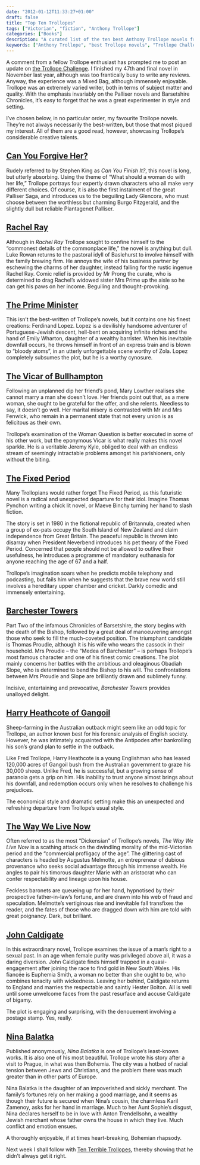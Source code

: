 ```yaml
---
date: "2012-01-12T11:33:27+01:00"
draft: false
title: "Top Ten Trollopes"
tags: ["Victorian", "fiction", "Anthony Trollope"]
categories: ["Books"]
description: "A curated list of the ten best Anthony Trollope novels from someone who completed the full Trollope Challenge. From The Fixed Period to Nina Balatka, discover Trollope's most engaging and experimental works beyond the famous series."
keywords: ["Anthony Trollope", "best Trollope novels", "Trollope Challenge", "Can You Forgive Her", "The Way We Live Now", "Barchester Towers", "John Caldigate", "Nina Balatka", "top ten list", "Victorian literature"]
---
```


A comment from a fellow Trollope enthusiast has prompted me to post an update on [the Trollope Challenge](/posts/the-trollope-challenge/). I finished my 47th and final novel in November last year, although was too frantically busy to write any reviews. Anyway, the experience was a Mixed Bag, although immensely enjoyable. Trollope was an extremely varied writer, both in terms of subject matter and quality. With the emphasis invariably on the Palliser novels and Barsetshire Chronicles, it’s easy to forget that he was a great experimenter in style and setting.

I’ve chosen below, in no particular order, my favourite Trollope novels. They’re not always necessarily the best-written, but those that most piqued my interest. All of them are a good read, however, showcasing Trollope’s considerable creative talents.

## [Can You Forgive Her?](/posts/can-you-forgive-her/)

Rudely referred to by Stephen King as _Can You Finish It?_, this novel is long, but utterly absorbing. Using the theme of “What should a woman do with her life,” Trollope portrays four expertly drawn characters who all make very different choices. Of course, it is also the first instalment of the great Palliser Saga, and introduces us to the beguiling Lady Glencora, who must choose between the worthless but charming Burgo Fitzgerald, and the slightly dull but reliable Plantagenet Palliser.

## [Rachel Ray](/posts/rachel-ray/)

Although in _Rachel Ray_ Trollope sought to confine himself to the “commonest details of the commonplace life,” the novel is anything but dull. Luke Rowan returns to the pastoral idyll of Baslehurst to involve himself with the family brewing firm. He annoys the wife of his business partner by eschewing the charms of her daughter, instead falling for the rustic ingenue Rachel Ray. Comic relief is provided by Mr Prong the curate, who is determined to drag Rachel’s widowed sister Mrs Prime up the aisle so he can get his paws on her income. Beguiling and thought-provoking.

## [The Prime Minister](/posts/the-prime-minister/)

This isn’t the best-written of Trollope’s novels, but it contains one his finest creations: Ferdinand Lopez. Lopez is a devilishly handsome adventurer of Portuguese-Jewish descent, hell-bent on acquiring infinite riches and the hand of Emily Wharton, daughter of a wealthy barrister. When his inevitable downfall occurs, he throws himself in front of an express train and is blown to “bloody atoms”, in an utterly unforgettable scene worthy of Zola. Lopez completely subsumes the plot, but he is a worthy cynosure.

## [The Vicar of Bullhampton](/posts/the-vicar-of-bullhampton/)

Following an unplanned dip her friend’s pond, Mary Lowther realises she cannot marry a man she doesn’t love. Her friends point out that, as a mere woman, she ought to be grateful for the offer, and she relents. Needless to say, it doesn’t go well. Her marital misery is contrasted with Mr and Mrs Fenwick, who remain in a permanent state that not every union is as felicitous as their own.

Trollope’s examination of the Woman Question is better executed in some of his other work, but the eponymous Vicar is what really makes this novel sparkle. He is a veritable Jeremy Kyle, obliged to deal with an endless stream of seemingly intractable problems amongst his parishioners, only without the biting.

## [The Fixed Period](/posts/the-fixed-period/)

Many Trollopians would rather forget The Fixed Period, as this futuristic novel is a radical and unexpected departure for their idol. Imagine Thomas Pynchon writing a chick lit novel, or Maeve Binchy turning her hand to slash fiction.

The story is set in 1980 in the fictional republic of Britannula, created when a group of ex-pats occupy the South Island of New Zealand and claim independence from Great Britain. The peaceful republic is thrown into disarray when President Neverbend introduces his pet theory of the Fixed Period. Concerned that people should not be allowed to outlive their usefulness, he introduces a programme of mandatory euthanasia for anyone reaching the age of 67 and a half.

Trollope’s imagination soars when he predicts mobile telephony and podcasting, but fails him when he suggests that the brave new world still involves a hereditary upper chamber and cricket. Darkly comedic and immensely entertaining.

## [Barchester Towers](/posts/barchester-towers/)

Part Two of the infamous Chronicles of Barsetshire, the story begins with the death of the Bishop, followed by a great deal of manoeuvering amongst those who seek to fill the much-coveted position. The triumphant candidate is Thomas Proudie, although it is his wife who wears the cassock in their household. Mrs Proudie – the “Medea of Barchester” – is perhaps Trollope’s most famous character and one of his finest comic creations. The plot mainly concerns her battles with the ambitious and oleaginous Obadiah Slope, who is determined to bend the Bishop to his will. The confrontations between Mrs Proudie and Slope are brilliantly drawn and sublimely funny.

Incisive, entertaining and provocative, _Barchester Towers_ provides unalloyed delight.

## [Harry Heathcote of Gangoil](/posts/harry-heathcote-of-gangoil/)

Sheep-farming in the Australian outback might seem like an odd topic for Trollope, an author known best for his forensic analysis of English society. However, he was intimately acquainted with the Antipodes after bankrolling his son’s grand plan to settle in the outback.

Like Fred Trollope, Harry Heathcote is a young Englishman who has leased 120,000 acres of Gangoil bush from the Australian government to graze his 30,000 sheep. Unlike Fred, he is successful, but a growing sense of paranoia gets a grip on him. His inability to trust anyone almost brings about his downfall, and redemption occurs only when he resolves to challenge his prejudices.

The economical style and dramatic setting make this an unexpected and refreshing departure from Trollope’s usual style.

## [The Way We Live Now](/posts/the-way-we-live-now/)

Often referred to as the most “Dickensian” of Trollope’s novels, _The Way We Live Now_ is a scathing attack on the dwindling morality of the mid-Victorian period and the “commercial profligacy of the age”.
The glittering cast of characters is headed by Augustus Melmotte, an entrepreneur of dubious provenance who seeks social advantage through his immense wealth. He angles to pair his timorous daughter Marie with an aristocrat who can confer respectability and lineage upon his house.

Feckless baronets are queueing up for her hand, hypnotised by their prospective father-in-law’s fortune, and are drawn into his web of fraud and speculation. Melmotte’s vertiginous rise and inevitable fall transfixes the reader, and the fates of those who are dragged down with him are told with great poignancy. Dark, but brilliant.

## [John Caldigate](/posts/john-caldigate/)

In this extraordinary novel, Trollope examines the issue of a man’s right to a sexual past. In an age when female purity was privileged above all, it was a daring diversion. John Caldigate finds himself trapped in a quasi-engagement after joining the race to find gold in New South Wales. His fiancée is Euphemia Smith, a woman no better than she ought to be, who combines tenacity with wickedness. Leaving her behind, Caldigate returns to England and marries the respectable and saintly Hester Bolton. All is well until some unwelcome faces from the past resurface and accuse Caldigate of bigamy.

The plot is engaging and surprising, with the denouement involving a postage stamp. Yes, really.

## [Nina Balatka](/posts/nina-balatka/)

Published anonymously, _Nina Balatka_ is one of Trollope’s least-known works. It is also one of his most beautiful. Trollope wrote his story after a visit to Prague, in what was then Bohemia. The city was a hotbed of racial tension between Jews and Christians, and the problem there was much greater than in other parts of Europe.

Nina Balatka is the daughter of an impoverished and sickly merchant. The family’s fortunes rely on her making a good marriage, and it seems as though their future is secured when Nina’s cousin, the charmless Karil Zamenoy, asks for her hand in marriage. Much to her Aunt Sophie’s disgust, Nina declares herself to be in love with Anton Trendellsohn, a wealthy Jewish merchant whose father owns the house in which they live. Much conflict and emotion ensues.

A thoroughly enjoyable, if at times heart-breaking, Bohemian rhapsody.

Next week I shall follow with [Ten Terrible Trollopes](/posts/ten-terrible-trollopes), thereby showing that he didn’t always get it right.